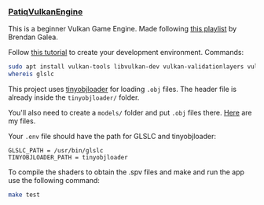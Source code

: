 ### [PatiqVulkanEngine](https://github.com/pa-tiq/PatiqVulkanEngine)

This is a beginner Vulkan Game Engine. Made following [this playlist](https://www.youtube.com/playlist?list=PL8327DO66nu9qYVKLDmdLW_84-yE4auCR) by Brendan Galea.

Follow [this tutorial](https://vulkan-tutorial.com/Development_environment#page_Linux) to create your development environment. Commands:

```bash
sudo apt install vulkan-tools libvulkan-dev vulkan-validationlayers vulkan-utility-libraries-dev spirv-tools libglfw3-dev libglm-dev libxxf86vm-dev libxi-dev glslc
whereis glslc
```

This project uses [tinyobjloader](https://github.com/tinyobjloader/tinyobjloader/blob/release/tiny_obj_loader.h) for loading `.obj` files. The header file is already inside the `tinyobjloader/` folder.

You'll also need to create a `models/` folder and put `.obj` files there. [Here](https://drive.google.com/drive/folders/1Rr7UiVsbbmYocNqhYAruHGQ25Da_Jd4Z?usp=drive_link) are my files.

Your `.env` file should have the path for GLSLC and tinyobjloader:

```
GLSLC_PATH = /usr/bin/glslc
TINYOBJLOADER_PATH = tinyobjloader
```

To compile the shaders to obtain the .spv files and make and run the app use the following command:

```bash
make test
```

